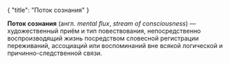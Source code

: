 {
   "title": "Поток сознания"
}

**Поток сознания** (англ. *mental flux*, *stream of consciousness*) — художественный приём и тип повествования, непосредственно воспроизводящий жизнь посредством словесной регистрации переживаний, ассоциаций или воспоминаний вне всякой логической и причинно-следственной связи. 
